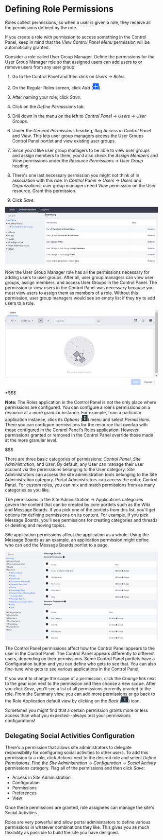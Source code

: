 # Defining Role Permissions [](id=defining-role-permissions)

Roles collect permissions, so when a user is given a role, they receive all the
permissions defined by the role. 

If you create a role with permission to access something in the Control Panel,
keep in mind that the *View Control Panel Menu* permission will be automatically
granted.

Consider a role called User Group Manager. Define the permissions for the User
Group Manager role so that assigned users can add users to or remove users from
any user group:

1.  Go to the Control Panel and then click on *Users* &rarr; *Roles*.

2.  On the Regular Roles screen, click *Add* (![Add](../../../images/icon-add.png)).

3.  After naming your role, click *Save*.

4.  Click on the *Define Permissions* tab.

5.  Drill down in the menu on the left to *Control Panel* &rarr; *Users* &rarr;
    *User Groups*.

6.  Under the *General Permissions* heading, flag *Access in Control Panel* and
    *View*. This lets user group managers access the User Groups Control Panel
    portlet and view existing user groups.

7.  Since you'd like user group managers to be able to view user groups and
    assign members to them, you'd also check the *Assign Members* and *View*
    permissions under the *Resource Permissions* &rarr; *User Group* heading.

8.  There's one last necessary permission you might not think of in association
    with this role. In *Control Panel* &rarr; *Users* &rarr; *Users and
    Organizations*, user group managers need *View* permission on the User
    resource. Grant this permission.

9.  Click *Save*.

![Figure 1: When defining permissions on a role, the Summary view provides a list of permissions that have already been defined for the role. The area on the left side of the screen lets you drill down through various categories of permissions.](../../../images/roles-define-permissions.png)

Now the User Group Manager role has all the permissions necessary for adding
users to user groups. After all, user group managers can view user groups,
assign members, and access User Groups in the Control Panel. The permission to
view users in the Control Panel was necessary because you must view users to
assign them as members of a role. Without this permission, user group managers
would see an empty list if they try to add users to a role.

![Figure 2: Users assigned to the User Group Manager role can't find any users to add unless they have view permissions on the User resource.](../../../images/roles-no-users-found.png)

+$$$

**Note:** The Roles application in the Control Panel is not the only place where
permissions are configured. You can configure a role's permissions on a resource
at a more granular instance. For example, from a particular application
instance, click its *Options* (![Options](../../../images/icon-options.png))
menu and select *Permissions*. There you can configure permissions for the
resource that overlap with those configured in the Control Panel's Roles
application. However, permissions granted or removed in the Control Panel
override those made at the more granular level.

$$$

There are three basic categories of permissions: *Control Panel*, *Site
Administration*, and *User*. By default, any User can manage their
user account via the permissions belonging to the User category. Site
Administrators can access the site administration tools belonging to the Site
Administration category. Portal Administrators can access the entire Control
Panel. For custom roles, you can mix and match permissions from as many
categories as you like.

The permissions in the Site Administration &rarr; Applications categories govern
the content that can be created by core portlets such as the Wiki and Message
Boards. If you pick one of the portlets from this list, you'll get options for
defining permissions on its content. For example, if you pick Message Boards,
you'll see permissions for creating categories and threads or deleting and
moving topics.

Site application permissions affect the application as a whole. Using the
Message Boards as an example, an application permission might define who can add
the Message Boards portlet to a page.

![Figure 3: You can fine-tune which actions are defined for a role within a specific application like the Message Boards.](../../../images/roles-message-board-content-permissions.png)

The Control Panel permissions affect how the Control Panel appears to the user
in the Control Panel. The Control Panel appears differently to different users,
depending on their permissions. Some Control Panel portlets have a Configuration
button and you can define who gets to see that. You can also fine-tune who gets
to see various applications in the Control Panel.

If you want to change the scope of a permission, click the *Change* link next to
the gear icon next to the permission and then choose a new scope. After you
click *Save*, you'll see a list of all permissions currently granted to the
role. From the Summary view, you can add more permissions or go back to the Role
Application default view by clicking on the *Back*
(![Back](../../../images/icon-back.png)) icon.

Sometimes you might find that a certain permission grants more or less access
than what you expected--always test your permissions configurations! 

## Delegating Social Activities Configuration [](id=delegating-social-activities-configuration)

There's a permission that allows site administrators to delegate responsibility
for configuring social activities to other users. To add this permission to a
role, click *Actions* next to the desired role and select *Define Permissions*.
Find the *Site Administration* &rarr; *Configuration* &rarr; *Social Activity*
permissions category. Flag all of the permissions and then click *Save*:

- Access in Site Administration
- Configuration
- Permissions
- Preferences
- View

Once these permissions are granted, role assignees can manage the site's Social
Activities.

Roles are very powerful and allow portal administrators to define various
permissions in whatever combinations they like. This gives you as much
flexibility as possible to build the site you have designed.
